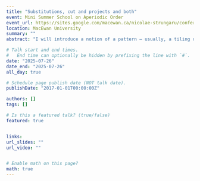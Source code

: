 ```yaml
---
title: "Substitutions, cut and projects and both"
event: Mini Summer School on Aperiodic Order
event_url: https://sites.google.com/macewan.ca/nicolae-strungaru/conferences/mini-summer-school-on-aperiodic-order
location: MacEwan University 
summary: ""
abstract: "I will introduce a notion of a pattern – usually, a tiling or Delone set – being “substitutional” with respect to an inflation map. This definition is very similar to that of being “pseudo self-affine”, using the concept of local derivability. Whilst this essentially corresponds to familiar definitions, when applied to substitution tilings and substitution Delone (multi)sets, it has several practical advantages when it comes to proving results for such patterns, and in classifying when a pattern is or is not substitutional. I will briefly discuss a general recognisability result for substitutional patterns. Then, I will explain recent work with Harriss and Koivusalo, giving a classification of exactly when a cut and project set (defined by a Euclidean cut and project scheme) defines substitutional patterns, in simple terms of the cut and project data. In addition, we may describe which substitution maps the hull admits, and which elements are fixed by some inflative substitution map i.e., the pseudo self-affine points. We obtain very simple criteria in the case that the window is polytopal."

# Talk start and end times.
#   End time can optionally be hidden by prefixing the line with `#`.
date: "2025-07-26"
date_end: "2025-07-26"
all_day: true

# Schedule page publish date (NOT talk date).
publishDate: "2017-01-01T00:00:00Z"

authors: []
tags: []

# Is this a featured talk? (true/false)
featured: true


links:
url_slides: ""
url_video: ""


# Enable math on this page?
math: true
---
```


